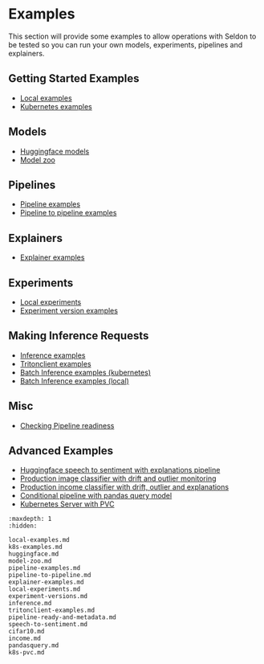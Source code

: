# Examples

This section will provide some examples to allow operations with Seldon to be tested so you can run your own models, experiments, pipelines and explainers.

## Getting Started Examples

 * [Local examples](local-examples.md)
 * [Kubernetes examples](k8s-examples.md)

## Models

 * [Huggingface models](huggingface.md)
 * [Model zoo](model-zoo.md)

## Pipelines

* [Pipeline examples](pipeline-examples.md)
* [Pipeline to pipeline examples](pipeline-to-pipeline.md)

## Explainers

* [Explainer examples](explainer-examples.md)

## Experiments

 * [Local experiments](local-experiments.md)
 * [Experiment version examples](experiment-versions.md)


## Making Inference Requests

 * [Inference examples](inference.md)
 * [Tritonclient examples](tritonclient-examples.md)
 * [Batch Inference examples (kubernetes)](batch-examples-k8s.md)
 * [Batch Inference examples (local)](batch-examples-local.md)

## Misc

 * [Checking Pipeline readiness](pipeline-ready-and-metadata.md)

## Advanced Examples

 * [Huggingface speech to sentiment with explanations pipeline](speech-to-sentiment.md)
 * [Production image classifier with drift and outlier monitoring](cifar10.md)
 * [Production income classifier with drift, outlier and explanations](income.md)
 * [Conditional pipeline with pandas query model](pandasquery.md)
 * [Kubernetes Server with PVC](k8s-pvc.md)

```{toctree}
:maxdepth: 1
:hidden:

local-examples.md
k8s-examples.md
huggingface.md
model-zoo.md
pipeline-examples.md
pipeline-to-pipeline.md
explainer-examples.md
local-experiments.md
experiment-versions.md
inference.md
tritonclient-examples.md
pipeline-ready-and-metadata.md
speech-to-sentiment.md
cifar10.md
income.md
pandasquery.md
k8s-pvc.md
```
